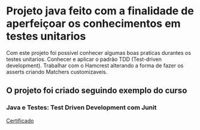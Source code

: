 # Projeto java feito com a finalidade de aperfeiçoar os conhecimentos em testes unitarios
Com este projeto foi possivel conhecer algumas boas praticas durantes os testes unitarios.
Conhecer e aplicar o padrão TDD (Test-driven development).
Trabalhar com o Hamcrest alterando a forma de fazer os asserts criando Matchers customizaveis.

## O projeto foi criado seguindo exemplo do curso
### Java e Testes: Test Driven Development com Junit
[Certificado](https://cursos.alura.com.br/certificate/537e418e-ddf0-481e-b0e9-d45ff8771048)
